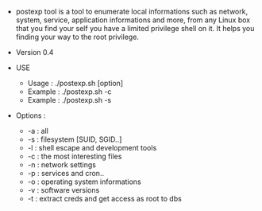 * postexp tool is a tool to enumerate local informations such as network, system, service, application informations and more, from any Linux box that you find your self you have a limited privilege shell on it. It helps you finding your way to the root privilege.
* Version 0.4



* USE
   * Usage  : ./postexp.sh [option]
   * Example  : ./postexp.sh -c
   * Example  : ./postexp.sh -s
        
* Options :
   * -a : all
   * -s : filesystem [SUID, SGID..]
   * -l : shell escape and development tools
   * -c : the most interesting files
   * -n : network settings
   * -p : services and cron..
   * -o : operating system informations
   * -v : software versions
   * -t : extract creds and get access as root to dbs

